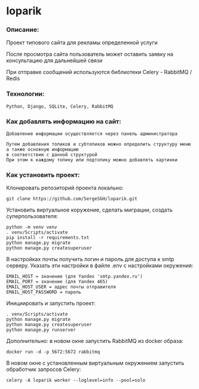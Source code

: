 # loparik
### Описание:
Проект типового сайта для рекламы определенной услуги

После просмотра сайта пользователь может оставить заявку на консультацию
для дальнейшей связи

При отправке сообщений используются библиотеки Celery - RabbitMQ / Redis

### Технологии:
```
Python, Django, SQLite, Celery, RabbitMQ
```

### Как добавлять информацию на сайт:
```
Добавление информации осуществляется через панель администратора
```
```
Путем добавления топиков и субтопиков можно определить структуру меню а также основную информацию
в соответствии с данной структурой
При этом к каждому топику или подтопику можно добавлять картинки
```
### Как установить проект:

Клонировать репозиторий проекта локально:
```
git clone https://github.com/SergeSGH/loparik.git
```
Установить виртуальное коружение, сделать миграции, создать суперпользователя:
```
python -m venv venv
. venv/Scripts/activate
pip install -r requirements.txt
python manage.py migrate
python manage.py createsuperuser
```
В настройках почты получить логин и пароль для доступа к smtp серверу.
Указать эти настройки в файле .env c настройками окружения:
```
EMAIL_HOST = значение (для Yandex 'smtp.yandex.ru')
EMAIL_PORT = значение (для Yandex 465)
EMAIL_HOST_USER = адрес почты отправителя
EMAIL_HOST_PASSWORD = пароль
```
Инициировать и запустить проект:
```
. venv/Scripts/activate
python manage.py migrate
python manage.py createsuperuser
python manage.py runserver
```
Дополнительно:
в новом окне запустить RabbitMQ из docker образа:
```
docker run -d -p 5672:5672 rabbitmq
```
В новом окне с установленным виртуальным окружением запустить обработчик запросов Celery:
```
celery -A loparik worker --loglevel=info --pool=solo
```
